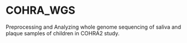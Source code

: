 # COHRA_WGS
Preprocessing and Analyzing whole genome sequencing of saliva and plaque samples of children in COHRA2 study.
